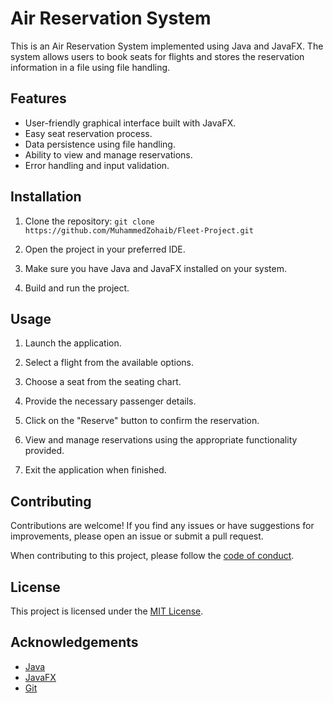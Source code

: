 # Air Reservation System

This is an Air Reservation System implemented using Java and JavaFX. The system allows users to book seats for flights and stores the reservation information in a file using file handling.

## Features

- User-friendly graphical interface built with JavaFX.
- Easy seat reservation process.
- Data persistence using file handling.
- Ability to view and manage reservations.
- Error handling and input validation.

## Installation

1. Clone the repository: `git clone https://github.com/MuhammedZohaib/Fleet-Project.git`

2. Open the project in your preferred IDE.

3. Make sure you have Java and JavaFX installed on your system.

4. Build and run the project.

## Usage

1. Launch the application.

2. Select a flight from the available options.

3. Choose a seat from the seating chart.

4. Provide the necessary passenger details.

5. Click on the "Reserve" button to confirm the reservation.

6. View and manage reservations using the appropriate functionality provided.

7. Exit the application when finished.

## Contributing

Contributions are welcome! If you find any issues or have suggestions for improvements, please open an issue or submit a pull request. 

When contributing to this project, please follow the [code of conduct](CODE_OF_CONDUCT.md).

## License

This project is licensed under the [MIT License](LICENSE).

## Acknowledgements

- [Java](https://www.java.com/)
- [JavaFX](https://openjfx.io/)
- [Git](https://git-scm.com/)

